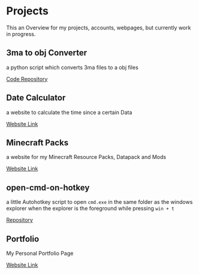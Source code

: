 # Projects

This an Overview for my projects, accounts, webpages, but currently work in progress.

<!--$$MD_INDEX$$-->


## 3ma to obj Converter

a python script which converts 3ma files to a obj files

[Code Repository](https://github.com/ShadowDara/3ma-to-obj-converter-python)


## Date Calculator

a website to calculate the time since a certain Data

[Website Link](https://shadowdara.github.io/date-calculator)


## Minecraft Packs

a website for my Minecraft Resource Packs, Datapack and Mods

[Website Link](https://vanilla-wood-279.notion.site/Minecraft-Packs-2128fc252ccd8029b705e9b1189d5eb4)


## open-cmd-on-hotkey

a little Autohotkey script to open `cmd.exe` in the same folder as the windows explorer when the explorer is the foreground while pressing `win + t` 

[Repository](https://github.com/ShadowDara/open-cmd-on-Hotkey)


## Portfolio

My Personal Portfolio Page

[Website Link](https://shadowdara.github.io/portfolio)
